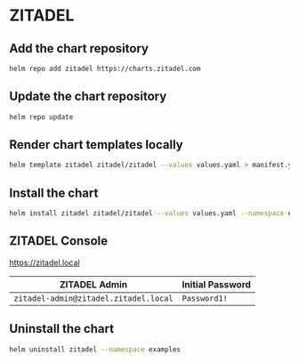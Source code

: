# ZITADEL

## Add the chart repository

```bash
helm repo add zitadel https://charts.zitadel.com
```

## Update the chart repository

```bash
helm repo update
```

## Render chart templates locally

```bash
helm template zitadel zitadel/zitadel --values values.yaml > manifest.yaml
```

## Install the chart

```bash
helm install zitadel zitadel/zitadel --values values.yaml --namespace examples
```

## ZITADEL Console

https://zitadel.local

| ZITADEL Admin                         | Initial Password |
| ------------------------------------- | ---------------- |
| `zitadel-admin@zitadel.zitadel.local` | `Password1!`     |

## Uninstall the chart

```bash
helm uninstall zitadel --namespace examples
```
